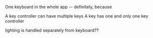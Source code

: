 One keyboard in the whole app -- definitely, because 

A key controller can have multiple keys
A key has one and only one key controller

lighting is handled separately from keyboard??